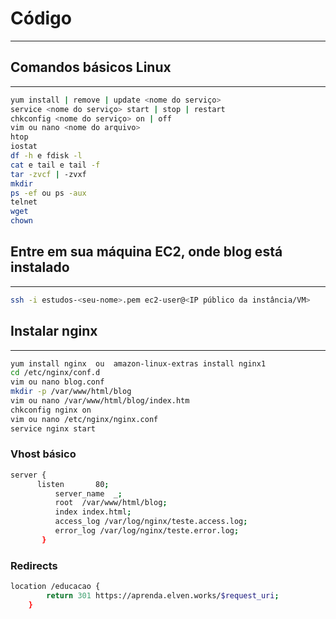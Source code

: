 # Código

---

## **Comandos básicos Linux**

---

```bash
yum install | remove | update <nome do serviço>
service <nome do serviço> start | stop | restart
chkconfig <nome do serviço> on | off
vim ou nano <nome do arquivo>
htop
iostat
df -h e fdisk -l
cat e tail e tail -f
tar -zvcf | -zvxf
mkdir
ps -ef ou ps -aux
telnet
wget
chown
```

## **Entre em sua máquina EC2, onde blog está instalado**

---

```bash
ssh -i estudos-<seu-nome>.pem ec2-user@<IP público da instância/VM>
```

## **Instalar nginx**

---

```bash
yum install nginx  ou  amazon-linux-extras install nginx1
cd /etc/nginx/conf.d
vim ou nano blog.conf
mkdir -p /var/www/html/blog
vim ou nano /var/www/html/blog/index.htm
chkconfig nginx on
vim ou nano /etc/nginx/nginx.conf
service nginx start
```

### V**host básico**

```bash
server {  
	  listen       80;
          server_name  _;
          root  /var/www/html/blog;
          index index.html;
          access_log /var/log/nginx/teste.access.log;
          error_log /var/log/nginx/teste.error.log;
       }
```

### **Redirects**

```bash
location /educacao {
		return 301 https://aprenda.elven.works/$request_uri;
	}
```